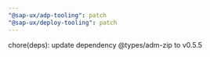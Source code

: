 ```yaml
---
"@sap-ux/adp-tooling": patch
"@sap-ux/deploy-tooling": patch
---
```


chore(deps): update dependency @types/adm-zip to v0.5.5
